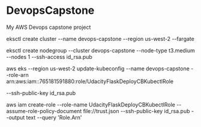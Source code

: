 # DevopsCapstone
My AWS Devops capstone project

eksctl create cluster --name devops-capstone --region us-west-2 --fargate

eksctl create nodegroup --cluster devops-capstone --node-type t3.medium --nodes 1 --ssh-access id_rsa.pub

aws eks --region us-west-2 update-kubeconfig --name devops-capstone --role-arn arn:aws:iam::765181591880:role/UdacityFlaskDeployCBKubectlRole



--ssh-public-key id_rsa.pub

aws iam create-role --role-name UdacityFlaskDeployCBKubectlRole --assume-role-policy-document file://trust.json --ssh-public-key id_rsa.pub --output text --query 'Role.Arn'
